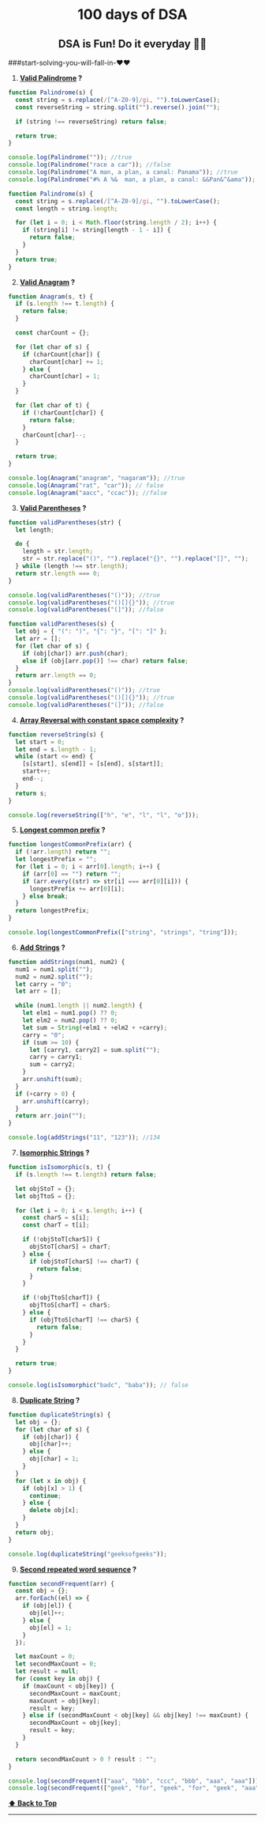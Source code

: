 <h1 align="center">100 days of DSA</h1>
<h2 align="center">DSA is Fun! Do it everyday 💯💯</h2>

###start-solving-you-will-fall-in-❤️❤️

1. **[Valid Palindrome](https://leetcode.com/problems/valid-palindrome/) ?**

```javascript
function Palindrome(s) {
  const string = s.replace(/[^A-Z0-9]/gi, "").toLowerCase();
  const reverseString = string.split("").reverse().join("");

  if (string !== reverseString) return false;

  return true;
}

console.log(Palindrome("")); //true
console.log(Palindrome("race a car")); //false
console.log(Palindrome("A man, a plan, a canal: Panama")); //true
console.log(Palindrome("#% A %&  man, a plan, a canal: &&Pan&^&ama")); // true
```

```javascript
function Palindrome(s) {
  const string = s.replace(/[^A-Z0-9]/gi, "").toLowerCase();
  const length = string.length;

  for (let i = 0; i < Math.floor(string.length / 2); i++) {
    if (string[i] != string[length - 1 - i]) {
      return false;
    }
  }
  return true;
}
```

2. **[Valid Anagram](https://leetcode.com/problems/valid-anagram/) ?**

```javascript
function Anagram(s, t) {
  if (s.length !== t.length) {
    return false;
  }

  const charCount = {};

  for (let char of s) {
    if (charCount[char]) {
      charCount[char] += 1;
    } else {
      charCount[char] = 1;
    }
  }

  for (let char of t) {
    if (!charCount[char]) {
      return false;
    }
    charCount[char]--;
  }

  return true;
}

console.log(Anagram("anagram", "nagaram")); //true
console.log(Anagram("rat", "car")); // false
console.log(Anagram("aacc", "ccac")); //false
```

3. **[Valid Parentheses](https://leetcode.com/problems/valid-parentheses/) ?**

```javascript
function validParentheses(str) {
  let length;

  do {
    length = str.length;
    str = str.replace("()", "").replace("{}", "").replace("[]", "");
  } while (length !== str.length);
  return str.length === 0;
}

console.log(validParentheses("()")); //true
console.log(validParentheses("()[]{}")); //true
console.log(validParentheses("(]")); //false
```

```javascript
function validParentheses(s) {
  let obj = { "(": ")", "{": "}", "[": "]" };
  let arr = [];
  for (let char of s) {
    if (obj[char]) arr.push(char);
    else if (obj[arr.pop()] !== char) return false;
  }
  return arr.length == 0;
}
console.log(validParentheses("()")); //true
console.log(validParentheses("()[]{}")); //true
console.log(validParentheses("(]")); //false
```

4. **[Array Reversal with constant space complexity](https://leetcode.com/problems/reverse-string/) ?**

```javascript
function reverseString(s) {
  let start = 0;
  let end = s.length - 1;
  while (start <= end) {
    [s[start], s[end]] = [s[end], s[start]];
    start++;
    end--;
  }
  return s;
}

console.log(reverseString(["h", "e", "l", "l", "o"]));
```

5. **[Longest common prefix](https://leetcode.com/problems/longest-common-prefix/) ?**

```javascript
function longestCommonPrefix(arr) {
  if (!arr.length) return "";
  let longestPrefix = "";
  for (let i = 0; i < arr[0].length; i++) {
    if (arr[0] == "") return "";
    if (arr.every((str) => str[i] === arr[0][i])) {
      longestPrefix += arr[0][i];
    } else break;
  }
  return longestPrefix;
}

console.log(longestCommonPrefix(["string", "strings", "tring"]));
```

6. **[Add Strings](https://leetcode.com/problems/add-strings/) ?**

```javascript
function addStrings(num1, num2) {
  num1 = num1.split("");
  num2 = num2.split("");
  let carry = "0";
  let arr = [];

  while (num1.length || num2.length) {
    let elm1 = num1.pop() ?? 0;
    let elm2 = num2.pop() ?? 0;
    let sum = String(+elm1 + +elm2 + +carry);
    carry = "0";
    if (sum >= 10) {
      let [carry1, carry2] = sum.split("");
      carry = carry1;
      sum = carry2;
    }
    arr.unshift(sum);
  }
  if (+carry > 0) {
    arr.unshift(carry);
  }
  return arr.join("");
}

console.log(addStrings("11", "123")); //134
```

7. **[Isomorphic Strings](https://leetcode.com/problems/isomorphic-strings/) ?**

```javascript
function isIsomorphic(s, t) {
  if (s.length !== t.length) return false;

  let objStoT = {};
  let objTtoS = {};

  for (let i = 0; i < s.length; i++) {
    const charS = s[i];
    const charT = t[i];

    if (!objStoT[charS]) {
      objStoT[charS] = charT;
    } else {
      if (objStoT[charS] !== charT) {
        return false;
      }
    }

    if (!objTtoS[charT]) {
      objTtoS[charT] = charS;
    } else {
      if (objTtoS[charT] !== charS) {
        return false;
      }
    }
  }

  return true;
}

console.log(isIsomorphic("badc", "baba")); // false
```

8. **[Duplicate String](https://www.geeksforgeeks.org/print-all-the-duplicates-in-the-input-string/) ?**

```javascript
function duplicateString(s) {
  let obj = {};
  for (let char of s) {
    if (obj[char]) {
      obj[char]++;
    } else {
      obj[char] = 1;
    }
  }
  for (let x in obj) {
    if (obj[x] > 1) {
      continue;
    } else {
      delete obj[x];
    }
  }
  return obj;
}

console.log(duplicateString("geeksofgeeks"));
```

9. **[Second repeated word sequence](https://www.geeksforgeeks.org/second-repeated-word-sequence/) ?**

```javascript
function secondFrequent(arr) {
  const obj = {};
  arr.forEach((el) => {
    if (obj[el]) {
      obj[el]++;
    } else {
      obj[el] = 1;
    }
  });

  let maxCount = 0;
  let secondMaxCount = 0;
  let result = null;
  for (const key in obj) {
    if (maxCount < obj[key]) {
      secondMaxCount = maxCount;
      maxCount = obj[key];
      result = key;
    } else if (secondMaxCount < obj[key] && obj[key] !== maxCount) {
      secondMaxCount = obj[key];
      result = key;
    }
  }

  return secondMaxCount > 0 ? result : "";
}

console.log(secondFrequent(["aaa", "bbb", "ccc", "bbb", "aaa", "aaa"])); // bbb
console.log(secondFrequent(["geek", "for", "geek", "for", "geek", "aaa"])); //for
```

**[⬆ Back to Top](#start-solving-you-will-fall-in-❤️❤️)**

---
